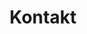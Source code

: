 ---
title: "Kontakt"
layout: "contact"
description: "Nehmen Sie mit uns Kontakt auf – wir freuen uns auf Ihre Nachricht!"
href: "/kontakt"
btn_text: "Jetzt Kontaktieren"
preview_text: "Lust auf Musik? Kontaktieren Sie uns!"
image: "/images/index/Gruppenfoto.png"
address_1: "Im Wiesengrund 16"
address_2: "63856 Bessenbach"
email: "post [at] mvkeilberg.de"
homepage: "https://mvkeilberg.de"

mitgliedschaft:
  title: "Mitglied werden"
  description: "Werden Sie Teil unserer musikalischen Familie! Der Musikverein Keilberg freut sich über neue Mitglieder, die unsere Gemeinschaft bereichern möchten – sei es als Musiker oder förderndes Mitglied."
  instructions: "Laden Sie sich unseren Mitgliedsantrag herunter, füllen Sie ihn aus und senden Sie ihn uns per Post oder E-Mail zu."
  form_url: "/pdf/MVK_Erklaerung_25-01.pdf"
  btn_text: "Mitgliedsantrag herunterladen"

vorstand:
  - title: "Erster Vorstand"
    name: "Günter Haun"
    kontakt: "Im Wiesengrund 16  \n 63856 Bessenbach"
    mobil: "+49 176 4314 4286"
    email: "vorstand [at] mvkeilberg.de"
  - title: "Zweiter Vorstand"
    name: "Jochen Haun"
    kontakt: "63856 Bessenbach"
    mobil: "+49 171 1241 212"
---